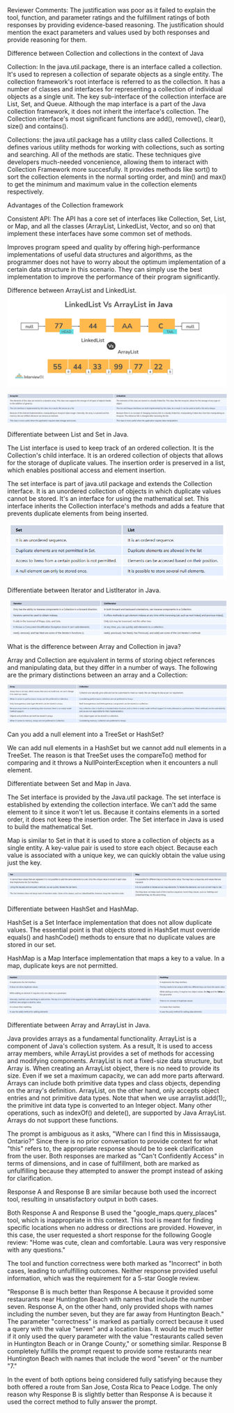 Reviewer Comments: The justification was poor as it failed to explain the tool, function, and parameter ratings and the fulfillment ratings of both responses by providing evidence-based reasoning.
The justification should mention the exact parameters and values used by both responses and provide reasoning for them.

Difference between Collection and collections in the context of Java

Collection: In the java.util.package, there is an interface called a collection. It's used
to represen a collection of separate objects as a single entity. The collection framework's
root interface is referred to as the collection. It has a number of classes and interfaces
for representing a collection of individual objects as a single unit. The key sub-interface
of the collection interface are List, Set, and Queue. Although the map interface is a part
of the Java collection framework, it does not inherit the interface's collection. 
The Collection interface's most significant functions are add(), remove(), clear(), size() and contains().

Collections: the java.util.package has a utility class called Collections. It defines various
utility methods for working with collections, such as sorting and searching. All of
the methods are static. These techniques give developers much-needed voncenience, allowing them to
interact with Collection Framework more succesfully. It provides methods like sort()
to sort the collection elements in the normal sorting order, and min() and max() to get the minimum
and maximum value in the collection elements respectively.

Advantages of the Collection framework

Consistent API: The API has a core set of interfaces like Collection, Set, List, or Map, and all the classes (ArrayList, LinkedList, Vector, and so on) that implement these interfaces have some common set of methods.

Improves program speed and quality by offering high-performance implementations of useful data structures and algorithms, as the programmer does not have to worry about the optimum implementation of a certain data structure in this scenario. They can simply use the best implementation to improve the performance of their program significantly.



Difference between ArrayList and LinkedList.
![img_19.png](img_19.png)

![img_20.png](img_20.png)



Differentiate between List and Set in Java.

The List interface is used to keep track of an ordered collection. It is the Collection's child interface. It is an ordered collection of objects that allows for the storage of duplicate values. The insertion order is preserved in a list, which enables positional access and element insertion. 

The set interface is part of java.util package and extends the Collection interface. It is an unordered collection of objects in which duplicate values cannot be stored. It's an interface for using the mathematical set. This interface inherits the Collection interface's methods and adds a feature that prevents duplicate elements from being inserted.

![img_21.png](img_21.png)

Differentiate between Iterator and ListIterator in Java.

![img_23.png](img_23.png)


What is the difference between Array and Collection in java?

Array and Collection are equivalent in terms of storing object references and manipulating data, but they differ in a number of ways. The following are the primary distinctions between an array and a Collection:

![img_24.png](img_24.png)


Can you add a null element into a TreeSet or HashSet?

We can add null elements in a HashSet but we cannot add null elements in a TreeSet. The reason is that TreeSet uses the compareTo() method for comparing and it throws a NullPointerException when it encounters a null element.


Differentiate between Set and Map in Java.

The Set interface is provided by the Java.util package. The set interface is established by extending the collection interface. We can't add the same element to it since it won't let us. Because it contains elements in a sorted order, it does not keep the insertion order. The Set interface in Java is used to build the mathematical Set.

Map is similar to Set in that it is used to store a collection of objects as a single entity. A key-value pair is used to store each object. Because each value is associated with a unique key, we can quickly obtain the value using just the key.

![img_25.png](img_25.png)



Differentiate between HashSet and HashMap.

HashSet is a Set Interface implementation that does not allow duplicate values. The essential point is that objects stored in HashSet must override equals() and hashCode() methods to ensure that no duplicate values are stored in our set.

HashMap is a Map Interface implementation that maps a key to a value. In a map, duplicate keys are not permitted.

![img_26.png](img_26.png)


Differentiate between Array and ArrayList in Java.

Java provides arrays as a fundamental functionality. ArrayList is a component of Java's collection system. As a result, It is used to access array members, while ArrayList provides a set of methods for accessing and modifying components.
ArrayList is not a fixed-size data structure, but Array is. When creating an ArrayList object, there is no need to provide its size. Even if we set a maximum capacity, we can add more parts afterward.
Arrays can include both primitive data types and class objects, depending on the array's definition. ArrayList, on the other hand, only accepts object entries and not primitive data types. Note that when we use arraylist.add(1);, the primitive int data type is converted to an Integer object.
Many other operations, such as indexOf() and delete(), are supported by Java ArrayList. Arrays do not support these functions.


The prompt is ambiguous as it asks, "Where can I find this in Mississauga, Ontario?" 
Since there is no prior conversation to provide context for what "this" refers to, the appropriate response should be to seek clarification from the user. 
Both responses are marked as "Can't Confidently Access" in terms of dimensions, and in case of fulfillment, 
both are marked as unfulfilling because they attempted to answer the prompt instead of asking for clarification.


Response A and Response B are similar because both used the incorrect tool, resulting in unsatisfactory output in both cases.

Both Response A and Response B used the "google_maps.query_places" tool, which is inappropriate in this context. This tool is meant for finding specific locations when no address or directions are provided. However, in this case, the user requested a short response for the following Google review: "Home was cute, clean and comfortable. Laura was very responsive with any questions."

The tool and function correctness were both marked as "Incorrect" in both cases, leading to unfulfilling outcomes. Neither response provided useful information, which was the requirement for a 5-star Google review.

"Response B is much better than Response A because it provided some restaurants near Huntington Beach with names that include the number seven.
Response A, on the other hand, only provided shops with names including the number seven, but they are far away from Huntington Beach."
The parameter "correctness" is marked as partially correct because it used a query with the value "seven" and a location bias.
It would be much better if it only used the query parameter with the value "restaurants called seven in Huntington Beach or in Orange County," or something similar.
Response B completely fulfills the prompt request to provide some restaurants near Huntington Beach with names that include the word "seven" or the number "7."


In the event of both options being considered fully satisfying because they both offered a route from San Jose, Costa Rica to Peace Lodge. The only reason why Response B is slightly better than Response A is because it used the correct method to fully answer the prompt.